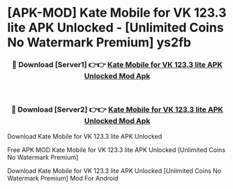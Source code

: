 # [APK-MOD] Kate Mobile for VK 123.3 lite APK Unlocked - [Unlimited Coins No Watermark Premium] ys2fb



<div align="center">
<h3>🔴 Download [Server1] 👉👉 <a href="https://momento.my/?title=Kate_Mobile_for_VK_123.3_lite_APK_Unlocked">Kate Mobile for VK 123.3 lite APK Unlocked Mod Apk</a></h3><br>

<h3>🔴 Download [Server2] 👉👉 <a href="https://momento.my/?title=Kate_Mobile_for_VK_123.3_lite_APK_Unlocked">Kate Mobile for VK 123.3 lite APK Unlocked Mod Apk</a></h3>
</div>



Download Kate Mobile for VK 123.3 lite APK Unlocked 

Free APK MOD Kate Mobile for VK 123.3 lite APK Unlocked [Unlimited Coins No Watermark Premium]

Download Kate Mobile for VK 123.3 lite APK Unlocked [Unlimited Coins No Watermark Premium] Mod For Android

